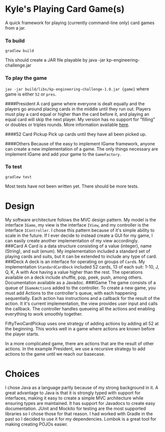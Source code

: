 # Kyle's Playing Card Game(s)
A quick framework for playing (currently command-line only) card games from a jar.

### To build
`gradlew build`

This should create a JAR file playable by java -jar kp-engineering-challenge.jar
### To play the game
`jav -jar build/libs/kp-engineering-challenge-1.0.jar {game}` where game is either `52` or `pres`.

####President
A card game where everyone is dealt equally and the players go around placing cards in the middle until they run out. Players must play a card equal or higher than the card before it, and playing an equal card will skip the next player. My version has no support for "filling" or doubles or triples rounds. More information available [here](https://bicyclecards.com/how-to-play/presidents/). 

####52 Card Pickup
Pick up cards until they have all been picked up. 

####Others
Because of the easy to implement IGame framework, anyone can create a new implementation of a game. The only things necessary are implement IGame and add your game to the `GameFactory`.

### To test
`gradlew test`

Most tests have not been written yet. There should be more tests. 
 
# Design
My software architecture follows the MVC design pattern. My model is the interface `IGame`, my view is the interface `IView`, and my controller is the interface `IController`. I chose this pattern because of it's simple ability to scale in the future. If I ever decide to instead create a GUI for my game, I can easily create another implementation of my view accordingly.   
###Card
A Card is a data structure consisting of a value (integer), name (String), and suit (enum). My implementation included a standard set of playing cards and suits, but it can be extended to include any type of card.
###Deck
A deck is an interface for operating on groups of `Card`s. My implementation `StandardCardDeck` included 52 cards, 13 of each suit: 1-10, J, Q, K, A with Ace having a value higher than the rest. 
The operations available on a deck include shuffle, pop, peek, push, among others. Documentation available as a Javadoc. 
###IGame
The game consists of a queue of `IGameAction`s added to the controller. To create a new game, you must add Actions to the controller's queue, with each happening sequentially. Each action has instructions and a callback for the result of the action. It it's current implementation, the view provides user input and calls the callback. The controller handles queueing all the actions and enabling everything to work smoothly together.

FiftyTwoCardPickup uses one strategy of adding actions by adding all 52 at the beginning. This works well in a game where actions are known before the player starts. 

In a more complicated game, there are actions that are the result of other actions. In the example President, we use a recursive strategy to add actions to the game until we reach our basecase.  
# Choices
I chose Java as a language partly because of my strong background in it. A great advantage to Java is that it is strongly typed with support for interfaces, making it easy to create a simple MVC architecture while ensuring types are maintained. It has support for Javadocs to create easy documentation. JUnit and Mockito for testing are the most supported libraries so I chose those for that reason. I had worked with Gradle in the past so I decided to use it for my dependencies. Lombok is a great tool for making creating POJOs easier. 